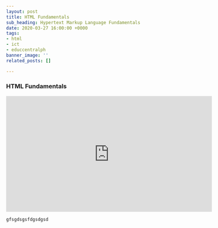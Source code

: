 ```yaml
---
layout: post
title: HTML Fundamentals
sub_heading: Hypertext Markup Language Fundamentals
date: 2020-03-27 16:00:00 +0000
tags:
- html
- ict
- educcentralph
banner_image: ''
related_posts: []

---
```

### HTML Fundamentals

<iframe width="560" height="315" src="https://www.youtube.com/embed/u5cb0VMgbtc" frameborder="0" allow="accelerometer; autoplay; encrypted-media; gyroscope; picture-in-picture" allowfullscreen></iframe>

    gfsgdsgsfdgsdgsd